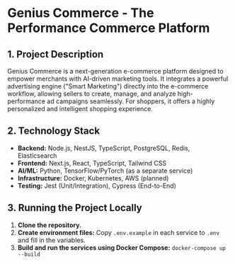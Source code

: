 # Genius Commerce - The Performance Commerce Platform

## 1. Project Description

Genius Commerce is a next-generation e-commerce platform designed to empower merchants with AI-driven marketing tools. It integrates a powerful advertising engine ("Smart Marketing") directly into the e-commerce workflow, allowing sellers to create, manage, and analyze high-performance ad campaigns seamlessly. For shoppers, it offers a highly personalized and intelligent shopping experience.

## 2. Technology Stack

- **Backend:** Node.js, NestJS, TypeScript, PostgreSQL, Redis, Elasticsearch
- **Frontend:** Next.js, React, TypeScript, Tailwind CSS
- **AI/ML:** Python, TensorFlow/PyTorch (as a separate service)
- **Infrastructure:** Docker, Kubernetes, AWS (planned)
- **Testing:** Jest (Unit/Integration), Cypress (End-to-End)

## 3. Running the Project Locally

1.  **Clone the repository.**
2.  **Create environment files:** Copy `.env.example` in each service to `.env` and fill in the variables.
3.  **Build and run the services using Docker Compose:** `docker-compose up --build`
